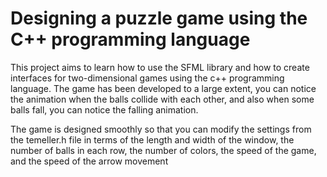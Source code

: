 # Designing a puzzle game using the C++ programming language

This project aims to learn how to use the SFML library and how to create interfaces for two-dimensional games using the c++ programming language.
The game has been developed to a large extent, you can notice the animation when the balls collide with each other, and also when some balls fall, you can notice the falling animation.

The game is designed smoothly so that you can modify the settings from the temeller.h file in terms of the length and width of the window, the number of balls in each row, the number of colors, the speed of the game, and the speed of the arrow movement

